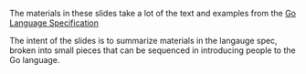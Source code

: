 The materials in these slides take a lot of the text and examples from the
[Go Language Specification](https://golang.org/ref/spec)

The intent of the slides is to summarize materials in the langauge spec,
broken into small pieces that can be sequenced in introducing people to
the Go language. 
